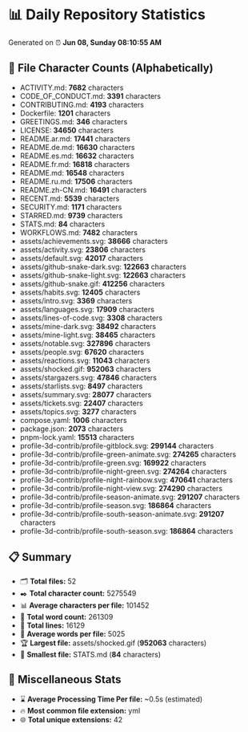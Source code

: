 # 📊 Daily Repository Statistics
Generated on ⏰ **Jun 08, Sunday 08:10:55 AM**

## 📂 File Character Counts (Alphabetically)
- ACTIVITY.md: **7682** characters
- CODE_OF_CONDUCT.md: **3391** characters
- CONTRIBUTING.md: **4193** characters
- Dockerfile: **1201** characters
- GREETINGS.md: **346** characters
- LICENSE: **34650** characters
- README.ar.md: **17441** characters
- README.de.md: **16630** characters
- README.es.md: **16632** characters
- README.fr.md: **16818** characters
- README.md: **16548** characters
- README.ru.md: **17506** characters
- README.zh-CN.md: **16491** characters
- RECENT.md: **5539** characters
- SECURITY.md: **1171** characters
- STARRED.md: **9739** characters
- STATS.md: **84** characters
- WORKFLOWS.md: **7482** characters
- assets/achievements.svg: **38666** characters
- assets/activity.svg: **23806** characters
- assets/default.svg: **42017** characters
- assets/github-snake-dark.svg: **122663** characters
- assets/github-snake-light.svg: **122663** characters
- assets/github-snake.gif: **412256** characters
- assets/habits.svg: **12405** characters
- assets/intro.svg: **3369** characters
- assets/languages.svg: **17909** characters
- assets/lines-of-code.svg: **3308** characters
- assets/mine-dark.svg: **38492** characters
- assets/mine-light.svg: **38465** characters
- assets/notable.svg: **327896** characters
- assets/people.svg: **67620** characters
- assets/reactions.svg: **11043** characters
- assets/shocked.gif: **952063** characters
- assets/stargazers.svg: **47846** characters
- assets/starlists.svg: **8497** characters
- assets/summary.svg: **28077** characters
- assets/tickets.svg: **22407** characters
- assets/topics.svg: **3277** characters
- compose.yaml: **1006** characters
- package.json: **2073** characters
- pnpm-lock.yaml: **15513** characters
- profile-3d-contrib/profile-gitblock.svg: **299144** characters
- profile-3d-contrib/profile-green-animate.svg: **274265** characters
- profile-3d-contrib/profile-green.svg: **169922** characters
- profile-3d-contrib/profile-night-green.svg: **274264** characters
- profile-3d-contrib/profile-night-rainbow.svg: **470641** characters
- profile-3d-contrib/profile-night-view.svg: **274290** characters
- profile-3d-contrib/profile-season-animate.svg: **291207** characters
- profile-3d-contrib/profile-season.svg: **186864** characters
- profile-3d-contrib/profile-south-season-animate.svg: **291207** characters
- profile-3d-contrib/profile-south-season.svg: **186864** characters

## 📋 Summary
- 🗂️ **Total files:** 52
- ✒️ **Total character count:** 5275549
- 📊 **Average characters per file:** 101452
- 📝 **Total word count:** 261309
- 🧾 **Total lines:** 16129
- 📐 **Average words per file:** 5025
- 🏆 **Largest file:** assets/shocked.gif (**952063** characters)
- 🥉 **Smallest file:** STATS.md (**84** characters)

## 🌟 Miscellaneous Stats
- ⌛ **Average Processing Time Per file:** ~0.5s (estimated)
- 🔥 **Most common file extension:** yml
- 🌐 **Total unique extensions:** 42
